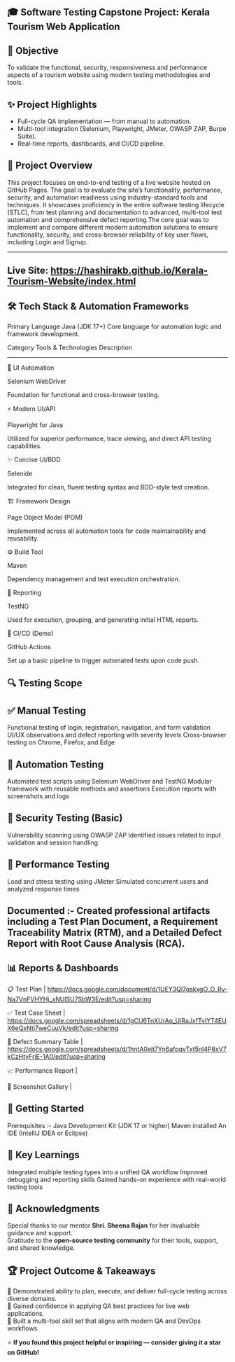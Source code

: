 🎓 Software Testing Capstone Project: Kerala Tourism Web Application
----------------------------------------------------------------------

🎯 Objective
-------------
To validate the functional, security, responsiveness and performance aspects of a tourism website using modern testing methodologies and tools.


✨ Project Highlights
----------------------
- Full-cycle QA implementation — from manual to automation.
- Multi-tool integration (Selenium, Playwright, JMeter, OWASP ZAP, Burpe Suite).
- Real-time reports, dashboards, and CI/CD pipeline.

🌟 Project Overview
----------------------
This project focuses on end-to-end testing of a live website hosted on GitHub Pages. The goal is to evaluate the site’s functionality, performance, security, and automation readiness using industry-standard tools and techniques. It showcases proficiency in the entire software testing lifecycle (STLC), from test planning and documentation to advanced, multi-tool test automation and comprehensive defect reporting.The core goal was to implement and compare different modern automation solutions to ensure functionality, security, and cross-browser reliability of key user flows, including Login and Signup.

--------------------------------------------------------------------------------
Live Site: https://hashirakb.github.io/Kerala-Tourism-Website/index.html
--------------------------------------------------------------------------------

🛠️ Tech Stack & Automation Frameworks
----------------------------------------
Primary Language Java (JDK 17+) Core language for automation logic and framework development.

Category                                 Tools & Technologies                                                    Description          
---------                                ---------------------                                                  --------------

🧩 UI Automation                         

Selenium WebDriver                                         

Foundation for functional and cross-browser testing.


⚡ Modern UI/API

Playwright for Java 

Utilized for superior performance, trace viewing, and direct API testing capabilities.


✨ Concise UI/BDD

Selenide

Integrated for clean, fluent testing syntax and BDD-style test creation.


🏗 Framework Design  

Page Object Model (POM)

Implemented across all automation tools for code maintainability and reusability.


⚙️ Build Tool

Maven 

Dependency management and test execution orchestration.


🧾 Reporting  

TestNG    

Used for execution, grouping, and generating initial HTML reports.


🚀 CI/CD (Demo)

GitHub Actions  

Set up a basic pipeline to trigger automated tests upon code push.


🔍 Testing Scope
-------------------

✅ Manual Testing
-------------------
Functional testing of login, registration, navigation, and form validation
UI/UX observations and defect reporting with severity levels
Cross-browser testing on Chrome, Firefox, and Edge

🤖 Automation Testing
-----------------------
Automated test scripts using Selenium WebDriver and TestNG
Modular framework with reusable methods and assertions
Execution reports with screenshots and logs

🔐 Security Testing (Basic)
----------------------------
Vulnerability scanning using OWASP ZAP
Identified issues related to input validation and session handling

🚀 Performance Testing
-----------------------
Load and stress testing using JMeter
Simulated concurrent users and analyzed response times

Documented :- Created professional artifacts including a Test Plan Document, a Requirement Traceability Matrix (RTM), and a Detailed Defect Report with Root Cause Analysis (RCA).
----------

📊 Reports & Dashboards
-------------------------
📋 Test Plan                                        |  https://docs.google.com/document/d/1UEY3QI7qskxgO_O_Ry-Na7VnFVHYHj_xNUlSU7SbW3E/edit?usp=sharing

✅ Test Case Sheet                                  |  https://docs.google.com/spreadsheets/d/1gCU6TnXUrAq_UiRaJxfTvlYT4EUX6eQxNtj7weCuuVk/edit?usp=sharing

🐞 Defect Summary Table                             |  https://docs.google.com/spreadsheets/d/1hntA0ejt7Yn6afpqvTxt5nI4P8xV7kCzHtyFrjE-1A0/edit?usp=sharing 

📈 Performance Report                               |  

📸 Screenshot Gallery                               |  


🚀 Getting Started
--------------------
Prerequisites :-     Java Development Kit (JDK 17 or higher)
                      Maven installed
                      An IDE (IntelliJ IDEA or Eclipse)

🧠 Key Learnings
-----------------
Integrated multiple testing types into a unified QA workflow
Improved debugging and reporting skills
Gained hands-on experience with real-world testing tools

🙌 Acknowledgments
--------------------
Special thanks to our mentor **Shri. Sheena Rajan** for her invaluable guidance and support.  
Gratitude to the **open-source testing community** for their tools, support, and shared knowledge.

🏆 Project Outcome & Takeaways 
-------------------------------
📌 Demonstrated ability to plan, execute, and deliver full-cycle testing across diverse domains.  
📌 Gained confidence in applying QA best practices for live web applications.  
📌 Built a multi-tool skill set that aligns with modern QA and DevOps workflows.

⭐ **If you found this project helpful or inspiring — consider giving it a star on GitHub!**
